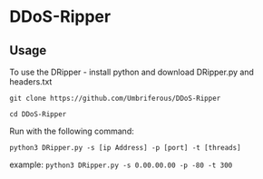 # DDoS-Ripper

## Usage

To use the DRipper - install python and download DRipper.py and headers.txt

`git clone https://github.com/Umbriferous/DDoS-Ripper`

`cd DDoS-Ripper`

Run with the following command:

`python3 DRipper.py -s [ip Address] -p [port] -t [threads]`

example: `python3 DRipper.py -s 0.00.00.00 -p -80 -t 300`
